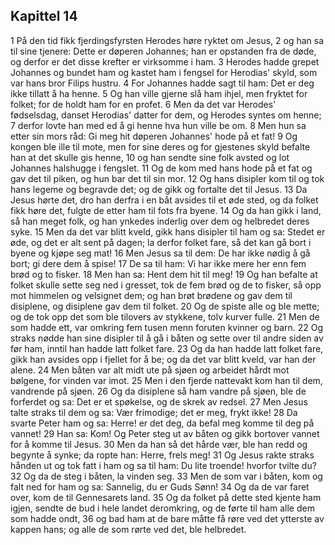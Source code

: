 ## Kapittel 14

1 På den tid fikk fjerdingsfyrsten Herodes høre ryktet om Jesus,
2 og han sa til sine tjenere: Dette er døperen Johannes; han er opstanden fra de døde, og derfor er det disse krefter er virksomme i ham.
3 Herodes hadde grepet Johannes og bundet ham og kastet ham i fengsel for Herodias' skyld, som var hans bror Filips hustru.
4 For Johannes hadde sagt til ham: Det er deg ikke tillatt å ha henne.
5 Og han ville gjerne slå ham ihjel, men fryktet for folket; for de holdt ham for en profet.
6 Men da det var Herodes' fødselsdag, danset Herodias' datter for dem, og Herodes syntes om henne;
7 derfor lovte han med ed å gi henne hva hun ville be om.
8 Men hun sa etter sin mors råd: Gi meg hit døperen Johannes' hode på et fat!
9 Og kongen ble ille til mote, men for sine deres og for gjestenes skyld befalte han at det skulle gis henne,
10 og han sendte sine folk avsted og lot Johannes halshugge i fengslet.
11 Og de kom med hans hode på et fat og gav det til piken, og hun bar det til sin mor.
12 Og hans disipler kom til og tok hans legeme og begravde det; og de gikk og fortalte det til Jesus.
13 Da Jesus hørte det, dro han derfra i en båt avsides til et øde sted, og da folket fikk høre det, fulgte de etter ham til fots fra byene.
14 Og da han gikk i land, så han meget folk, og han ynkedes inderlig over dem og helbredet deres syke.
15 Men da det var blitt kveld, gikk hans disipler til ham og sa: Stedet er øde, og det er alt sent på dagen; la derfor folket fare, så det kan gå bort i byene og kjøpe seg mat!
16 Men Jesus sa til dem: De har ikke nødig å gå bort; gi dere dem å spise!
17 De sa til ham: Vi har ikke mere her enn fem brød og to fisker.
18 Men han sa: Hent dem hit til meg!
19 Og han befalte at folket skulle sette seg ned i gresset, tok de fem brød og de to fisker, så opp mot himmelen og velsignet dem; og han brøt brødene og gav dem til disiplene, og disiplene gav dem til folket.
20 Og de spiste alle og ble mette; og de tok opp det som ble tilovers av stykkene, tolv kurver fulle.
21 Men de som hadde ett, var omkring fem tusen menn foruten kvinner og barn.
22 Og straks nødde han sine disipler til å gå i båten og sette over til andre siden av før ham, inntil han hadde latt folket fare.
23 Og da han hadde latt folket fare, gikk han avsides opp i fjellet for å be; og da det var blitt kveld, var han der alene.
24 Men båten var alt midt ute på sjøen og arbeidet hårdt mot bølgene, for vinden var imot.
25 Men i den fjerde nattevakt kom han til dem, vandrende på sjøen.
26 Og da disiplene så ham vandre på sjøen, ble de forferdet og sa: Det er et spøkelse, og de skrek av redsel.
27 Men Jesus talte straks til dem og sa: Vær frimodige; det er meg, frykt ikke!
28 Da svarte Peter ham og sa: Herre! er det deg, da befal meg komme til deg på vannet!
29 Han sa: Kom! Og Peter steg ut av båten og gikk bortover vannet for å komme til Jesus.
30 Men da han så det hårde vær, ble han redd og begynte å synke; da ropte han: Herre, frels meg!
31 Og Jesus rakte straks hånden ut og tok fatt i ham og sa til ham: Du lite troende! hvorfor tvilte du?
32 Og da de steg i båten, la vinden seg.
33 Men de som var i båten, kom og falt ned for ham og sa: Sannelig, du er Guds Sønn!
34 Og da de var faret over, kom de til Gennesarets land.
35 Og da folket på dette sted kjente ham igjen, sendte de bud i hele landet deromkring, og de førte til ham alle dem som hadde ondt,
36 og bad ham at de bare måtte få røre ved det ytterste av kappen hans; og alle de som rørte ved det, ble helbredet.
